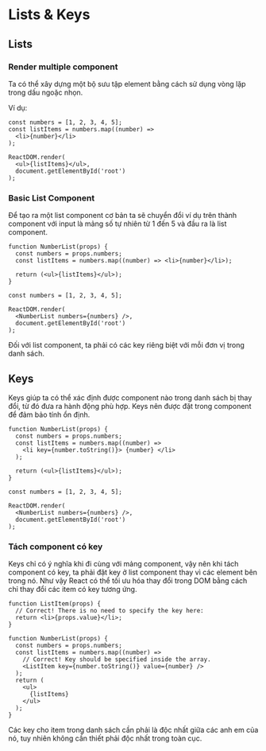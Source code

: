 # Lists & Keys

## Lists

### Render multiple component
Ta có thể xây dựng một bộ sưu tập element bằng cách sử dụng vòng lặp trong dấu ngoặc nhọn.

Ví dụ:
```
const numbers = [1, 2, 3, 4, 5];
const listItems = numbers.map((number) =>
  <li>{number}</li>
);

ReactDOM.render(
  <ul>{listItems}</ul>,
  document.getElementById('root')
);
```

### Basic List Component
Để tạo ra một list component cơ bản ta sẽ chuyển đổi ví dụ trên thành component với input là mảng số tự nhiên từ 1 đến 5 và đầu ra là list component.
```
function NumberList(props) {
  const numbers = props.numbers;
  const listItems = numbers.map((number) => <li>{number}</li>);

  return (<ul>{listItems}</ul>);
}

const numbers = [1, 2, 3, 4, 5];

ReactDOM.render(
  <NumberList numbers={numbers} />,
  document.getElementById('root')
);
```
Đối với list component, ta phải có các key riêng biệt với mỗi đơn vị trong danh sách.


## Keys
Keys giúp ta có thể xác định được component nào trong danh sách bị thay đổi, từ đó đưa ra hành động phù hợp. Keys nên được đặt trong component để đảm bảo tính ổn định.
```
function NumberList(props) {
  const numbers = props.numbers;
  const listItems = numbers.map((number) =>
    <li key={number.toString()}> {number} </li>
  );

  return (<ul>{listItems}</ul>);
}

const numbers = [1, 2, 3, 4, 5];

ReactDOM.render(
  <NumberList numbers={numbers} />,
  document.getElementById('root')
);
```

### Tách component có key
Keys chỉ có ý nghĩa khi đi cùng với mảng component, vậy nên khi tách component có key, ta phải đặt key ở list component thay vì các element bên trong nó. Như vậy React có thể tối ưu hóa thay đổi trong DOM bằng cách chỉ thay đổi các item có key tương ứng.
```
function ListItem(props) {
  // Correct! There is no need to specify the key here:
  return <li>{props.value}</li>;
}

function NumberList(props) {
  const numbers = props.numbers;
  const listItems = numbers.map((number) =>
    // Correct! Key should be specified inside the array.
    <ListItem key={number.toString()} value={number} />
  );
  return (
    <ul>
      {listItems}
    </ul>
  );
}
```
Các key cho item trong danh sách cần phải là độc nhất giữa các anh em của nó, tuy nhiên không cần thiết phải độc nhất trong toàn cục.